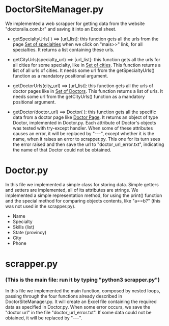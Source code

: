# DoctorSiteManager.py
We implemented a web scrapper for getting data from the website "doctoralia.com.br" and saving it into an Excel sheet.

 - getSpecialtyUrls( ) ==> [url_list]: this function gets all the urls from the page [Set of specialties](https://www.doctoralia.com.br/medicos) when we click on "mais>>" link, for all specialties. It returns a list containing these urls.

 - getCityUrls(specialty_url) ==> [url_list]: this function gets all the urls for all cities for some specialty, like in [Set of cities](https://www.doctoralia.com.br/especializacoes-medicas/em-detalhe/alergista). This function returns a list of all urls of cities. It needs some url from the getSpecialtyUrls() function as a mandatory positional argument.

 - getDoctorUrls(city_url) ==> [url_list]: this function gets all the urls of doctor pages like in [Set of Doctors](https://www.doctoralia.com.br/alergista/alem-paraiba). This function returns a list of urls. It needs some url from the getCityUrls() function as a mandatory positional argument.

 - getDoctor(doctor_url) ==> Doctor( ): this function gets all the specific data from a doctor page like [Doctor Page](https://www.doctoralia.com.br/thais-de-oliveira-ferreira/alergista/alem-paraiba#address-id=[214158]). It returns an object of type Doctor, implemented in Doctor.py. Each attribute of Doctor's objects was tested with try-except handler. When some of these attributes causes an error, it will be replaced by "---", except whether it is the name, when it raises an error to scrapper.py. This one for its turn sees the error raised and then save the url to "doctor_url_error.txt", indicating the name of that Doctor could not be obtained.


# Doctor.py
In this file we implemented a simple class for storing data. Simple getters and setters are implemented, all of its attributes are strings. We implemented a simple representation method, for using the print() function and the special method for comparing objects contents, like "a==b?" (this was not used in the scrapper.py).

 - Name
 - Specialty
 - Skills (list)
 - State (provincy)
 - City
 - Phone


# scrapper.py 
### (This is the main file: run it by typing "python3 scrapper.py")
In this file we implemented the main function, composed by nested loops, passing through the four functions already described in DoctorSiteManager.py. It will create an Excel file containing the required data as specified in Doctor.py. When some error occurs, we save the "doctor url" in the file "doctor_url_error.txt". If some data could not be obtained, it will be replaced by "---".

